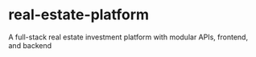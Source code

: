 # real-estate-platform
A full-stack real estate investment platform with modular APIs, frontend, and backend
